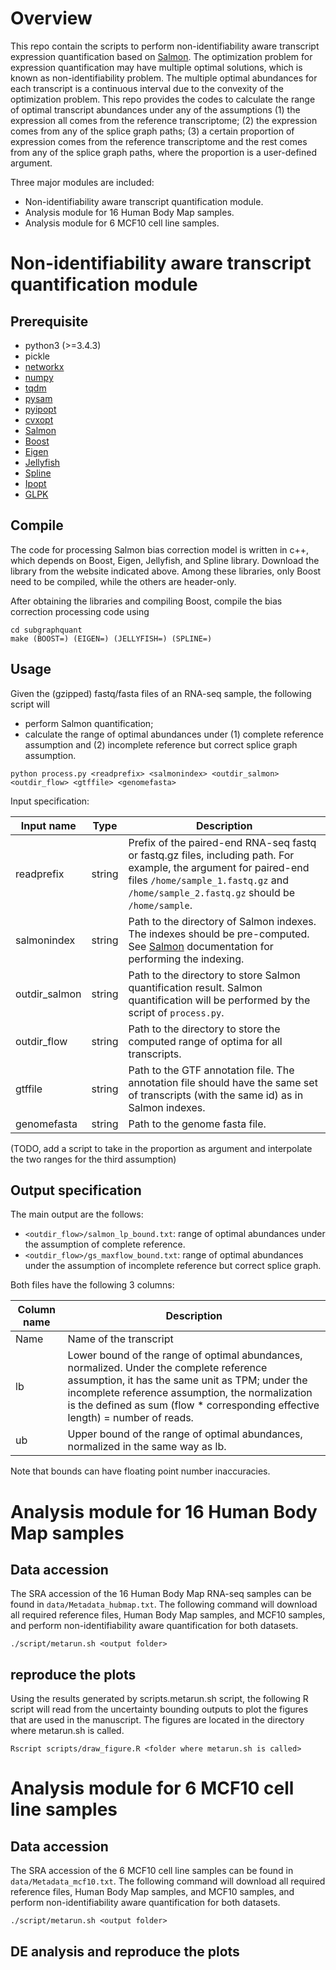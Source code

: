 # Overview
This repo contain the scripts to perform non-identifiability aware transcript expression quantification based on [Salmon](https://salmon.readthedocs.io/en/latest/). The optimization problem for expression quantification may have multiple optimal solutions, which is known as non-identifiability problem. The multiple optimal abundances for each transcript is a continuous interval due to the convexity of the optimization problem. This repo provides the codes to calculate the range of optimal transcript abundances under any of the assumptions (1) the expression all comes from the reference transcriptome; (2) the expression comes from any of the splice graph paths; (3) a certain proportion of expression comes from the reference transcriptome and the rest comes from any of the splice graph paths, where the proportion is a user-defined argument.

Three major modules are included:
+ Non-identifiability aware transcript quantification module.
+ Analysis module for 16 Human Body Map samples.
+ Analysis module for 6 MCF10 cell line samples.


# Non-identifiability aware transcript quantification module

## Prerequisite
+ python3 (>=3.4.3)
+ pickle
+ [networkx](https://networkx.github.io/documentation/stable/)
+ [numpy](http://www.numpy.org/)
+ [tqdm](https://tqdm.github.io/)
+ [pysam](https://pysam.readthedocs.io/en/latest/)
+ [pyipopt](https://github.com/xuy/pyipopt)
+ [cvxopt](http://cvxopt.org/userguide/intro.html)
+ [Salmon](https://salmon.readthedocs.io/en/latest/)
+ [Boost](https://www.boost.org/)
+ [Eigen](http://eigen.tuxfamily.org/index.php?title=Main_Page)
+ [Jellyfish](https://github.com/gmarcais/Jellyfish)
+ [Spline](https://kluge.in-chemnitz.de/opensource/spline/)
+ [Ipopt](https://projects.coin-or.org/Ipopt)
+ [GLPK](https://www.gnu.org/software/glpk/)

## Compile
The code for processing Salmon bias correction model is written in c++, which depends on Boost, Eigen, Jellyfish, and Spline library. Download the library from the website indicated above. Among these libraries, only Boost need to be compiled, while the others are header-only.

After obtaining the libraries and compiling Boost, compile the bias correction processing code using
```
cd subgraphquant
make (BOOST=) (EIGEN=) (JELLYFISH=) (SPLINE=)
```

## Usage
Given the (gzipped) fastq/fasta files of an RNA-seq sample, the following script will 
+ perform Salmon quantification; 
+ calculate the range of optimal abundances under (1) complete reference assumption and (2) incomplete reference but correct splice graph assumption.
```
python process.py <readprefix> <salmonindex> <outdir_salmon> <outdir_flow> <gtffile> <genomefasta>
```
Input specification:

Input name    | Type   | Description
---           | :---:  | ---
readprefix    | string | Prefix of the paired-end RNA-seq fastq or fastq.gz files, including path. For example, the argument for paired-end files `/home/sample_1.fastq.gz` and `/home/sample_2.fastq.gz` should be `/home/sample`.
salmonindex   | string | Path to the directory of Salmon indexes. The indexes should be pre-computed. See [Salmon](https://salmon.readthedocs.io/en/latest/) documentation for performing the indexing.
outdir_salmon | string | Path to the directory to store Salmon quantification result. Salmon quantification will be performed by the script of `process.py`.
outdir_flow   | string | Path to the directory to store the computed range of optima for all transcripts.
gtffile       | string | Path to the GTF annotation file. The annotation file should have the same set of transcripts (with the same id) as in Salmon indexes.
genomefasta   | string | Path to the genome fasta file.

(TODO, add a script to take in the proportion as argument and interpolate the two ranges for the third assumption)

## Output specification
The main output are the follows:
+ `<outdir_flow>/salmon_lp_bound.txt`: range of optimal abundances under the assumption of complete reference.
+ `<outdir_flow>/gs_maxflow_bound.txt`: range of optimal abundances under the assumption of incomplete reference but correct splice graph.

Both files have the following 3 columns:

Column name | Description
---         | ---
Name        | Name of the transcript
lb          | Lower bound of the range of optimal abundances, normalized. Under the complete reference assumption, it has the same unit as TPM; under the incomplete reference assumption, the normalization is the defined as sum (flow * corresponding effective length) = number of reads.
ub          | Upper bound of the range of optimal abundances, normalized in the same way as lb.

Note that bounds can have floating point number inaccuracies.


# Analysis module for 16 Human Body Map samples

## Data accession
The SRA accession of the 16 Human Body Map RNA-seq samples can be found in `data/Metadata_hubmap.txt`. The following command will download all required reference files, Human Body Map samples, and MCF10 samples, and perform non-identifiability aware quantification for both datasets.
```
./script/metarun.sh <output folder>
```

## reproduce the plots
Using the results generated by scripts.metarun.sh script, the following R script will read from the uncertainty bounding outputs to plot the figures that are used in the manuscript. The figures are located in the directory where metarun.sh is called.
```
Rscript scripts/draw_figure.R <folder where metarun.sh is called>
```


# Analysis module for 6 MCF10 cell line samples

## Data accession
The SRA accession of the 6 MCF10 cell line samples can be found in `data/Metadata_mcf10.txt`. The following command will download all required reference files, Human Body Map samples, and MCF10 samples, and perform non-identifiability aware quantification for both datasets.
```
./script/metarun.sh <output folder>
```

## DE analysis and reproduce the plots
